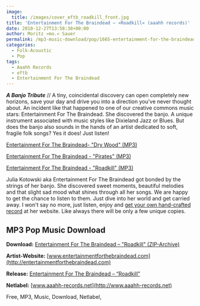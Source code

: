 ```yaml
---
image:
  title: /images/cover_eftb_roadkill_front.jpg
title: 'Entertainment For The Braindead – »Roadkill« (aaahh records)'
date: 2010-12-27T13:58:38+00:00
author: Moritz »mo.« Sauer
permalink: /mp3-music-download/pop/1665-entertainment-for-the-braindead
categories:
  - Folk-Acoustic
  - Pop
tags:
  - Aaahh Records
  - eftb
  - Entertainment For The Braindead
---
```

***A Banjo Tribute*** // A tiny, coincidental discovery can open completely new horizons, save your day and drive you into a direction you've never thought about. An incident like that happened to one of our creative commons music stars: Entertainment For The Braindead. She discovered the banjo. A unique instrument associated with music styles like Dixieland Jazz or Blues. But does the banjo also sounds in the hands of an artist dedicated to soft, fragile folk songs? Yes it does! Just listen!

<!--mp3links-->


  
[Entertainment For The Braindead- "Dry Wood" (MP3)](http://www.archive.org/download/EntertainmentForTheBraindead-Roadkillaaahh.009/03_Dry_Wood.mp3)
  
[Entertainment For The Braindead - "Pirates" (MP3)](http://www.archive.org/download/EntertainmentForTheBraindead-Roadkillaaahh.009/08_Pirates.mp3)
  
[Entertainment For The Braindead - "Roadkill" (MP3)](http://www.archive.org/download/EntertainmentForTheBraindead-Roadkillaaahh.009/02_Roadkill.mp3)
  
<!--mp3linksend-->

<!--more-->

<!--adsense-->

Julia Kotowski aka Entertainment For The Braindead got bonded by the strings of her banjo. She discovered sweet moments, beautiful melodies and that slight sad mood what shines through all her songs. We are happy to get the chance to listen to them. Just dive into her world and get carried away. I won't say no more, just listen, enjoy and <a href="http://entertainmentforthebraindead.com/index.php?loc=shop" target="_blank">get your own hand-crafted record</a> at her website. Like always there will be only a few unique copies.

## MP3 Pop Music Download

**Download:** [Entertainment For The Braindead – "Roadkill" (ZIP-Archive)](http://www.aaahh-records.net/wp-content/uploads/releases/aaahh009/aaahh009_Entertainment_For_The_Braindead_-_Roadkill_MP3.zip)
  
**Artist-Website:** [www.entertainmentforthebraindead.com](http://entertainmentforthebraindead.com)
  
**Release:** [Entertainment For The Braindead – “Roadkill”](http://www.aaahh-records.net/entertainment-for-the-braindead-roadkill/)
  
**Netlabel:** [www.aaahh-records.net](http://www.aaahh-records.net)

Free, MP3, Music, Download, Netlabel,